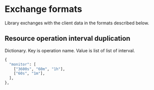 Exchange formats
================
Library exchanges with the client data in the formats described below.

Resource operation interval duplication
---------------------------------------
Dictionary. Key is operation name. Value is list of list of interval.
```python
{
  "monitor": [
    ["3600s", "60m", "1h"],
    ["60s", "1m"],
  ],
},
```
